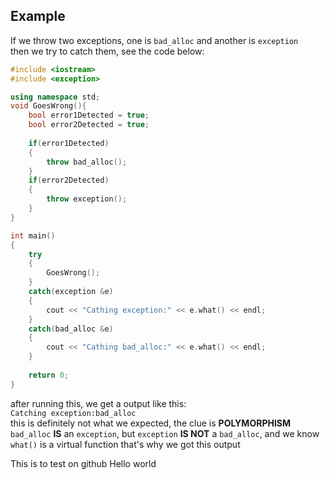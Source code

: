 ## Example
If we throw two exceptions, one is `bad_alloc` and another is `exception`  
then we try to catch them, see the code below:
```C++
#include <iostream>
#include <exception>

using namespace std;
void GoesWrong(){
    bool error1Detected = true;
    bool error2Detected = true;
  
    if(error1Detected)
    {
        throw bad_alloc();
    }
    if(error2Detected)
    {
        throw exception();
    }
}

int main()
{
    try
    {
        GoesWrong();
    }
    catch(exception &e)
    {
        cout << "Cathing exception:" << e.what() << endl;
    }
    catch(bad_alloc &e)
    {
        cout << "Cathing bad_alloc:" << e.what() << endl;
    }
	
    return 0;
}
```
after running this, we get a output like this:  
`Catching exception:bad_alloc`  
this is definitely not what we expected, the clue is **POLYMORPHISM**  
`bad_alloc` **IS** an `exception`, but `exception` **IS NOT** a `bad_alloc`, and we know `what()` is a virtual function
that's why we got this output

This is to test on github
Hello world


